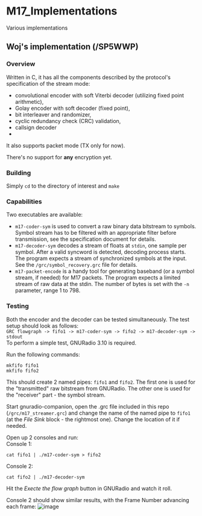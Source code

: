 # M17_Implementations
Various implementations

## Woj's implementation (/SP5WWP)
### Overview
Written in C, it has all the components described by the protocol's specification of the stream mode:
- convolutional encoder with soft Viterbi decoder (utilizing fixed point arithmetic),
- Golay encoder with soft decoder (fixed point),
- bit interleaver and randomizer,
- cyclic redundancy check (CRC) validation,
- callsign decoder
- 
It also supports packet mode (TX only for now).

There's no support for **any** encryption yet.

### Building
Simply `cd` to the directory of interest and
```make```

### Capabilities
Two executables are available:
- `m17-coder-sym` is used to convert a raw binary data bitstream to symbols. Symbol stream has to be
filtered with an appropriate filter before transmission, see the specification document for details.
- `m17-decoder-sym` decodes a stream of floats at `stdin`, one sample per symbol. After a valid
syncword is detected, decoding process starts. The program expects a stream of synchronized symbols
at the input. See the `/grc/symbol_recovery.grc` file for details.
- `m17-packet-encode` is a handy tool for generating baseband (or a symbol stream, if needed) for
M17 packets. The program expects a limited stream of raw data at the stdin. The number of bytes is set
with the `-n` parameter, range 1 to 798.

### Testing
Both the encoder and the decoder can be tested simultaneously. The test setup should look as follows:<br>
`GRC flowgraph -> fifo1 -> m17-coder-sym -> fifo2 -> m17-decoder-sym -> stdout`<br>
To perform a simple test, GNURadio 3.10 is required.

Run the following commands:
```
mkfifo fifo1
mkfifo fifo2
```
This should create 2 named pipes: `fifo1` and `fifo2`. The first one is used for the "transmitted" raw
bitstream from GNURadio. The other one is used for the "receiver" part - the symbol stream.

Start gnuradio-companion, open the .grc file included in this repo (`/grc/m17_streamer.grc`) and change
the name of the named pipe to `fifo1` (at the *File Sink* block - the rightmost one). Change the location of it
if needed.

Open up 2 consoles and run:<br>
Console 1:
```
cat fifo1 | ./m17-coder-sym > fifo2
```
Console 2:
```
cat fifo2 | ./m17-decoder-sym
```

Hit the *Execte the flow graph* button in GNURadio and watch it roll.

Console 2 should show similar results, with the Frame Number advancing each frame:
![image](https://user-images.githubusercontent.com/44336093/209792966-44a7813e-13b3-45d7-92f1-02bb1bdc219f.png)
